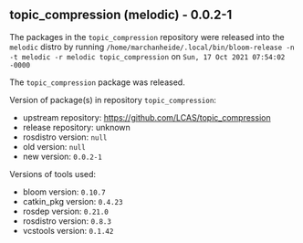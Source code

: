 ## topic_compression (melodic) - 0.0.2-1

The packages in the `topic_compression` repository were released into the `melodic` distro by running `/home/marchanheide/.local/bin/bloom-release -n -t melodic -r melodic topic_compression` on `Sun, 17 Oct 2021 07:54:02 -0000`

The `topic_compression` package was released.

Version of package(s) in repository `topic_compression`:

- upstream repository: https://github.com/LCAS/topic_compression
- release repository: unknown
- rosdistro version: `null`
- old version: `null`
- new version: `0.0.2-1`

Versions of tools used:

- bloom version: `0.10.7`
- catkin_pkg version: `0.4.23`
- rosdep version: `0.21.0`
- rosdistro version: `0.8.3`
- vcstools version: `0.1.42`


